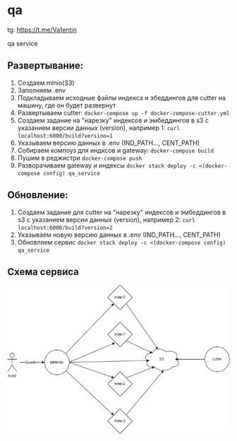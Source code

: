 # qa
tg: https://t.me/Va1entin

qa service 

## Развертывание:
1. Создаем minio(S3)
2. Заполняем .env
3. Подкладываем исходные файлы индекса и эбеддингов для cutter на машину, где он будет развернут
4. Развертываем cutter:
`docker-compose up -f docker-compose-cutter.yml`
5. Создаем задание на "нарезку" индексов и эмбеддингов в s3 с указанием версии данных (version), например 1:
`curl localhost:6000/build?version=1`
6. Указываем версию данных в .env (IND_PATH..., CENT_PATH)
7. Собираем компоуз для индксов и gateway:
`docker-compose build`
8. Пушим в реджистри 
`docker-compose push`
9. Разворачиваем gateway и индексы
`docker stack deploy -c <(docker-compose config) qa_service`

## Обновление:
1. Создаем задание для cutter на "нарезку" индексов и эмбеддингов в s3 с указанием версии данных (version), например 2:
`curl localhost:6000/build?version=2`
2. Указываем новую версию данных в .env (IND_PATH..., CENT_PATH)
3. Обновляем сервис
`docker stack deploy -c <(docker-compose config) qa_service`

## Схема сервиса

![alt text](https://github.com/val3k/qa/blob/main/qa.jpg)
